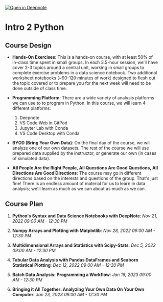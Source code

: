 [![Open in Deepnote](https://deepnote.com/buttons/launch-in-deepnote-small.svg)](https://www.deepnote.com/launch?template=data-science&url=https://github.com/CodingForScientists/Intro2PythonTuebingen2022)




# Intro 2 Python

## Course Design

  
  - **Hands-On Exercises**: This is a hands-on course, with at least 50% of in-class time spent in small groups.  In each 3.5-hour session, we'll have cover 2-3 topics around a central unit, working in small groups to complete exercise problems in a data science notebook.  Two additional worksheet notebooks (~90-120 minutes of work) designed to flesh out the topic covered or to prepare you for the next week will need to be done outside of class time.  

  - **Programming Platform**: There are a wide variety of analysis platforms we can use to to program in Python.  In this course, we will learn 4 different platforms: 
    1. Deepnote
    2. VS Code Web in GitPod
    3. Jupyter Lab with Conda
    4. VS Code Desktop with Conda

  - **BYOD (Bring Your Own Data)**: On the final day of the course, we will analyze one of our own datasets.  The rest of the course we will use prepared data supplied by the instructor, or generate our own (in cases of simulated data).

  - **All People Are the Right People, All Questions Are Good Questions, All Directions Are Good Directions**: The course may go in different directions based on the interests and questions of the group. That's just fine!  There is an endless amount of material for us to learn in data analysis; we'll learn as much as we can about as much as we can.

## Course Plan

  1. **Python's Syntax and Data Science Notebooks with DeepNote**: *Nov 21, 2022 09:00 AM - 12:30 PM*
  
  2. **Numpy Arrays and Plotting with Matplotlib**: *Nov 28, 2022 09:00 AM - 12:30 PM*

  3. **Multidimensional Arrays and Statistics with Scipy-Stats**: *Dec 5, 2022 09:00 AM - 12:30 PM*

  4. **Tabular Data Analysis with Pandas DataFrames and Seaborn Statistical Plotting**: *Dec 12, 2022 09:00 AM - 12:30 PM*

  5. **Batch Data Analysis: Programming a Workflow**: *Jan 16, 2023 09:00 AM - 12:30 PM*

  6. **Bringing it All Together: Analyzing Your Own Data On Your Own Computer**: *Jan 23, 2023 09:00 AM - 12:30 PM*

